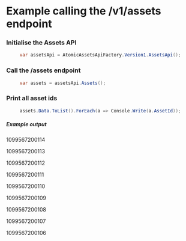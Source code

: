 # Example calling the /v1/assets endpoint
 ### Initialise the Assets API
```csharp
     var assetsApi = AtomicAssetsApiFactory.Version1.AssetsApi();
```
 
 ### Call the /assets endpoint
```csharp
     var assets = assetsApi.Assets();
```
 
 ### Print all asset ids
```csharp
     assets.Data.ToList().ForEach(a => Console.Write(a.AssetId));
```
 
 ##### Example output

1099567200114

1099567200113  

1099567200112  

1099567200111 

1099567200110  

1099567200109  

1099567200108 

1099567200107 

1099567200106
